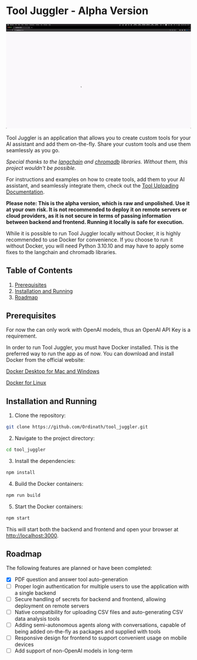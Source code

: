 # Tool Juggler - Alpha Version

![Tool Juggler Demo](https://github.com/Ordinath/tool_juggler/blob/main/raw/assets/tool_juggler_demo_1.gif)

Tool Juggler is an application that allows you to create custom tools for your AI assistant and add them on-the-fly. Share your custom tools and use them seamlessly as you go.

*Special thanks to the [langchain](https://github.com/hwchase17/langchain) and [chromadb](https://github.com/chroma-core/chroma) libraries. Without them, this project wouldn't be possible.*

For instructions and examples on how to create tools, add them to your AI assistant, and seamlessly integrate them, check out the [Tool Uploading Documentation](https://github.com/Ordinath/tool_juggler/blob/main/tool_examples/readme.md#tool-juggler---tool-uploading-documentation).

**Please note: This is the alpha version, which is raw and unpolished. Use it at your own risk. It is not recommended to deploy it on remote servers or cloud providers, as it is not secure in terms of passing information between backend and frontend. Running it locally is safe for execution.**

While it is possible to run Tool Juggler locally without Docker, it is highly recommended to use Docker for convenience. If you choose to run it without Docker, you will need Python 3.10.10 and may have to apply some fixes to the langchain and chromadb libraries.

## Table of Contents
1. [Prerequisites](#prerequisites)
2. [Installation and Running](#installation-and-running)
3. [Roadmap](#roadmap)

## Prerequisites

For now the can only work with OpenAI models, thus an OpenAI API Key is a requirement.

In order to run Tool Juggler, you must have Docker installed. This is the preferred way to run the app as of now. You can download and install Docker from the official website:

[Docker Desktop for Mac and Windows](https://www.docker.com/products/docker-desktop)

[Docker for Linux](https://docs.docker.com/engine/install/)

## Installation and Running

1. Clone the repository:

```bash
git clone https://github.com/Ordinath/tool_juggler.git
```

2. Navigate to the project directory:

```bash
cd tool_juggler
```

3. Install the dependencies:

```bash
npm install
```

4. Build the Docker containers:

```bash
npm run build
```

5. Start the Docker containers:

```bash
npm start
```

This will start both the backend and frontend and open your browser at [http://localhost:3000](http://localhost:3000).

## Roadmap

The following features are planned or have been completed:

- [x] PDF question and answer tool auto-generation
- [ ] Proper login authentication for multiple users to use the application with a single backend
- [ ] Secure handling of secrets for backend and frontend, allowing deployment on remote servers
- [ ] Native compatibility for uploading CSV files and auto-generating CSV data analysis tools
- [ ] Adding semi-autonomous agents along with conversations, capable of being added on-the-fly as packages and supplied with tools
- [ ] Responsive design for frontend to support convenient usage on mobile devices
- [ ] Add support of non-OpenAI models in long-term
